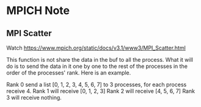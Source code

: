 # MPICH Note

## MPI Scatter

Watch https://www.mpich.org/static/docs/v3.1/www3/MPI_Scatter.html

This function is not share the data in the buf to all the process. What it will do is to send the data in it one by one to the rest of the processes in the order of the processes' rank. Here is an example.

Rank 0 send a list [0, 1, 2, 3, 4, 5, 6, 7] to 3 processes, for each process receive 4. 
Rank 1 will receive [0, 1, 2, 3]
Rank 2 will receive [4, 5, 6, 7]
Rank 3 will receive nothing.
